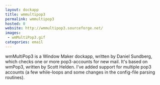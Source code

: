 ```yaml
---
layout: dockapp
title: wmmultipop3
permalink: wmmultipop3
hosted: 0
website: http://wmmultipop3.sourceforge.net/
images:
 - wmMultiPop3.gif
categories: email
---
```

wmMultiPop3 is a Window Maker dockapp, written by Daniel Sundberg, which checks
one or more pop3-accounts for new mail.  It's based on wmPop3, written by Scott
Helden. I've added support for multiple pop3 accounts (a few while-loops and
some changes in the config-file parsing routines).

